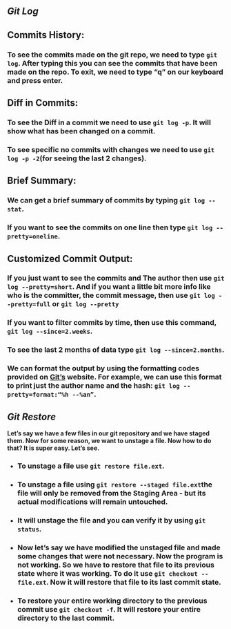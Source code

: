 ## ***Git Log***

## Commits History:

### To see the commits made on the git repo, we need to type `git log`. After typing this you can see the commits that have been made on the repo. To exit, we need to type “q” on our keyboard and press enter.

## Diff in Commits:

### To see the Diff in a commit we need to use `git log -p`. It will show what has been changed on a commit.

### To see specific no commits with changes we need to use `git log -p -2`(for seeing the last 2 changes).

## Brief Summary:

### We can get a brief summary of commits by typing `git log --stat`.

### If you want to see the commits on one line then type `git log --pretty=oneline`.

## Customized Commit Output:

### If you just want to see the commits and The author then use `git log --pretty=short`. And if you want a little bit more info like who is the committer, the commit message, then use `git log --pretty=full` or `git log --pretty`

### If you want to filter commits by time, then use this command, `git log --since=2.weeks`.

### To see the last 2 months of data type `git log --since=2.months`.

### We can format the output by using the formatting codes provided on <ins>Git’s</ins> website. For example, we can use this format to print just the author name and the hash: `git log --pretty=format:“%h --%an”`.

## ***Git Restore***

**Let’s say we have a few files in our git repository and we have staged them. Now for some reason, we want to unstage a file. Now how to do that? It is super easy. Let’s see.**

- ### To unstage a file use `git restore file.ext`.
    
- ### To unstage a file using `git restore --staged file.ext`the file will only be removed from the Staging Area - but its actual modifications will remain untouched.
    
- ### It will unstage the file and you can verify it by using `git status`.
    
- ### Now let’s say we have modified the unstaged file and made some changes that were not necessary. Now the program is not working. So we have to restore that file to its previous state where it was working. To do it use `git checkout -- file.ext`. Now it will restore that file to its last commit state.
    
- ### To restore your entire working directory to the previous commit use `git checkout -f`. It will restore your entire directory to the last commit.
